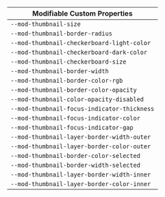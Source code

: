 | Modifiable Custom Properties |
| --- |
|`--mod-thumbnail-size`|
|`--mod-thumbnail-border-radius`|
|`--mod-thumbnail-checkerboard-light-color`|
|`--mod-thumbnail-checkerboard-dark-color`|
|`--mod-thumbnail-checkerboard-size`|
|`--mod-thumbnail-border-width`|
|`--mod-thumbnail-border-color-rgb`|
|`--mod-thumbnail-border-color-opacity`|
|`--mod-thumbnail-color-opacity-disabled`|
|`--mod-thumbnail-focus-indicator-thickness`|
|`--mod-thumbnail-focus-indicator-color`|
|`--mod-thumbnail-focus-indicator-gap`|
|`--mod-thumbnail-layer-border-width-outer`|
|`--mod-thumbnail-layer-border-color-outer`|
|`--mod-thumbnail-border-color-selected`|
|`--mod-thumbnail-border-width-selected`|
|`--mod-thumbnail-layer-border-width-inner`|
|`--mod-thumbnail-layer-border-color-inner`|